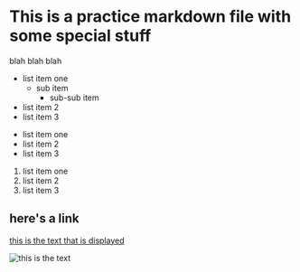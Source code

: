 # This is a practice markdown file with some special stuff

blah blah blah

- list item one
	- sub item 
		- sub-sub item
- list item 2
- list item 3

* list item one
* list item 2
* list item 3

1. list item one
2. list item 2
3. list item 3

## here's a link

[this is the text that is displayed](www.example.com)

![this is the text](http://cameronmcfee.com/img/work/the-octocat/original.jpeg)
